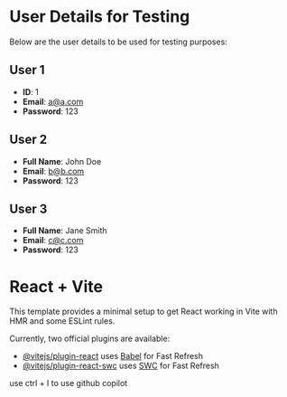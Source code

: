 # User Details for Testing

Below are the user details to be used for testing purposes:

## User 1

- **ID**: 1
- **Email**: a@a.com
- **Password**: 123

## User 2

- **Full Name**: John Doe
- **Email**: b@b.com
- **Password**: 123

## User 3

- **Full Name**: Jane Smith
- **Email**: c@c.com
- **Password**: 123




# React + Vite

This template provides a minimal setup to get React working in Vite with HMR and some ESLint rules.

Currently, two official plugins are available:

- [@vitejs/plugin-react](https://github.com/vitejs/vite-plugin-react/blob/main/packages/plugin-react/README.md) uses [Babel](https://babeljs.io/) for Fast Refresh
- [@vitejs/plugin-react-swc](https://github.com/vitejs/vite-plugin-react-swc) uses [SWC](https://swc.rs/) for Fast Refresh


use ctrl + I to use github copilot 
